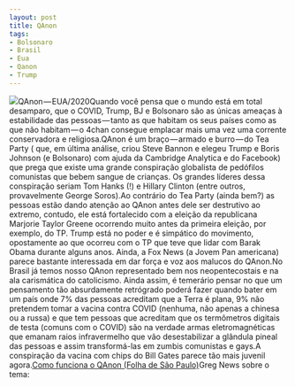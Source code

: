 ```yaml
---
layout: post
title: QAnon
tags:
- Bolsonaro
- Brasil
- Eua
- Qanon
- Trump
---
```


![](https://cdn-images-1.medium.com/max/1200/1*u53mCmLf1Z7YSBHJ1_ISNQ.jpeg)QAnon — EUA/2020Quando você pensa que o mundo está em total desamparo, que o COVID, Trump, BJ e Bolsonaro são as únicas ameaças à estabilidade das pessoas — tanto as que habitam os seus países como as que não habitam — o 4chan consegue emplacar mais uma vez uma corrente conservadora e religiosa.QAnon é um braço — armado e burro — do Tea Party ( que, em última análise, criou Steve Bannon e elegeu Trump e Boris Johnson (e Bolsonaro) com ajuda da Cambridge Analytica e do Facebook) que prega que existe uma grande conspiração globalista de pedófilos comunistas que bebem sangue de crianças. Os grandes líderes dessa conspiração seriam Tom Hanks (!) e Hillary Clinton (entre outros, provavelmente George Soros).Ao contrário do Tea Party (ainda bem?) as pessoas estão dando atenção ao QAnon antes dele ser destrutivo ao extremo, contudo, ele está fortalecido com a eleição da republicana Marjorie Taylor Greene ocorrendo muito antes da primeira eleição, por exemplo, do TP. Trump está no poder e é simpático do movimento, opostamente ao que ocorreu com o TP que teve que lidar com Barak Obama durante alguns anos. Ainda, a Fox News (a Jovem Pan americana) parece bastante interessada em dar força e voz aos malucos do QAnon.No Brasil já temos nosso QAnon representado bem nos neopentecostais e na ala carismática do catolicismo. Ainda assim, é temerário pensar no que um pensamento tão absurdamente retrógrado poderá fazer quando bater em um país onde 7% das pessoas acreditam que a Terra é plana, 9% não pretendem tomar a vacina contra COVID (nenhuma, não apenas a chinesa ou a russa) e que tem pessoas que acreditam que os termômetros digitais de testa (comuns com o COVID) são na verdade armas eletromagnéticas que emanam raios infravermelho que vão desestabilizar a glândula pineal das pessoas e assim transformá-las em zumbis comunistas e gays.A conspiração da vacina com chips do Bill Gates parece tão mais juvenil agora.[Como funciona o QAnon (Folha de São Paulo)](https://www1.folha.uol.com.br/mundo/2020/08/como-funciona-o-qanon-teoria-da-conspiracao-pro-trump-que-surgiu-como-herdeira-do-tea-party.shtml)Greg News sobre o tema:
